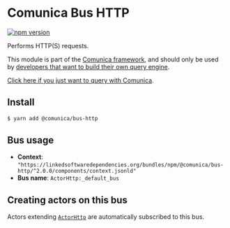 # Comunica Bus HTTP

[![npm version](https://badge.fury.io/js/%40comunica%2Fbus-http.svg)](https://www.npmjs.com/package/@comunica/bus-http)

Performs HTTP(S) requests.

This module is part of the [Comunica framework](https://github.com/comunica/comunica),
and should only be used by [developers that want to build their own query engine](https://comunica.dev/docs/modify/).

[Click here if you just want to query with Comunica](https://comunica.dev/docs/query/).

## Install

```bash
$ yarn add @comunica/bus-http
```

## Bus usage

* **Context**: `"https://linkedsoftwaredependencies.org/bundles/npm/@comunica/bus-http/^2.0.0/components/context.jsonld"`
* **Bus name**: `ActorHttp:_default_bus`

## Creating actors on this bus

Actors extending [`ActorHttp`](https://comunica.github.io/comunica/classes/bus_http.actorhttp.html) are automatically subscribed to this bus.
